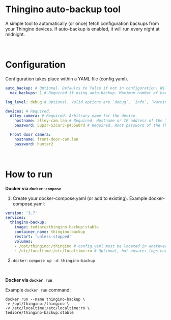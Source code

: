 # Thingino auto-backup tool

A simple tool to automatically (or once) fetch configuration backups from your Thingino devices. If auto-backup is enabled, it will run every night at midnight.

<br>

# Configuration
Configuration takes place within a YAML file (config.yaml).
```yaml
auto_backup: # Optional. Defaults to false if not in configuration. Will run once and stop if set to false.
  max_backups: 1 # Required if using auto-backup. Maximum number of backups to keep.

log_level: debug # Optional. Valid options are `debug`, `info`, `warning`, and `error`. Defaults to `info`.

devices: # Required.
  Alley camera: # Required. Arbitrary name for the device.
    hostname: alley-cam.lan # Required. Hostname or IP address of the Thingino device.
    password: 5up3r-53cur3-p455w0rd # Required. Root password of the Thingino device.

  Front door camera:
    hostname: front-door-cam.lan
    password: hunter2
```

<br>

# How to run

**Docker via `docker-compose`**

1. Create your docker-compose.yaml (or add to existing). Example docker-compose.yaml:
```yaml
version: '3.7'
services:
  thingino-backup:
    image: tediore/thingino-backup:stable
    container_name: thingino-backup
    restart: 'unless-stopped'
    volumes:
    - /opt/thingino:/thingino # config.yaml must be located in whatever directory you map to /thingino (in this example, /opt/thingino/config.yaml)
    - /etc/localtime:/etc/localtime:ro # Optional, but ensures logs have the correct timestamp
```
2. `docker-compose up -d thingino-backup`

<br>

**Docker via `docker run`**

Example `docker run` command:
```
docker run --name thingino-backup \
-v /opt/thingino:/thingino \
-v /etc/localtime:/etc/localtime:ro \
tediore/thingino-backup:stable
```